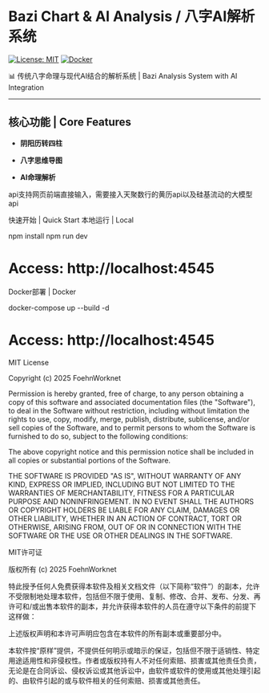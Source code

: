 # Bazi Chart & AI Analysis / 八字AI解析系统
[![License: MIT](https://img.shields.io/badge/License-MIT-blue.svg)](LICENSE)
[![Docker](https://img.shields.io/badge/Docker-24.0-blue)](https://www.docker.com/)

📊 传统八字命理与现代AI结合的解析系统 | Bazi Analysis System with AI Integration

---

## 核心功能 | Core Features
- **阴阳历转四柱**  

- **八字思维导图**  


- **AI命理解析**  

api支持网页前端直接输入，需要接入天聚数行的黄历api以及硅基流动的大模型api


快速开始 | Quick Start
本地运行 | Local

    
    

  npm install
npm run dev
# Access: http://localhost:4545
Docker部署 | Docker

    
    

  docker-compose up --build -d
# Access: http://localhost:4545

MIT License

Copyright (c) 2025 FoehnWorknet

Permission is hereby granted, free of charge, to any person obtaining a copy of this software and associated documentation files (the "Software"), to deal in the Software without restriction, including without limitation the rights to use, copy, modify, merge, publish, distribute, sublicense, and/or sell copies of the Software, and to permit persons to whom the Software is furnished to do so, subject to the following conditions:

The above copyright notice and this permission notice shall be included in all copies or substantial portions of the Software.

THE SOFTWARE IS PROVIDED "AS IS", WITHOUT WARRANTY OF ANY KIND, EXPRESS OR IMPLIED, INCLUDING BUT NOT LIMITED TO THE WARRANTIES OF MERCHANTABILITY, FITNESS FOR A PARTICULAR PURPOSE AND NONINFRINGEMENT. IN NO EVENT SHALL THE AUTHORS OR COPYRIGHT HOLDERS BE LIABLE FOR ANY CLAIM, DAMAGES OR OTHER LIABILITY, WHETHER IN AN ACTION OF CONTRACT, TORT OR OTHERWISE, ARISING FROM, OUT OF OR IN CONNECTION WITH THE SOFTWARE OR THE USE OR OTHER DEALINGS IN THE SOFTWARE.

MIT许可证

版权所有 (c) 2025 FoehnWorknet

特此授予任何人免费获得本软件及相关文档文件（以下简称“软件”）的副本，允许不受限制地处理本软件，包括但不限于使用、复制、修改、合并、发布、分发、再许可和/或出售本软件的副本，并允许获得本软件的人员在遵守以下条件的前提下这样做：

上述版权声明和本许可声明应包含在本软件的所有副本或重要部分中。

本软件按“原样”提供，不提供任何明示或暗示的保证，包括但不限于适销性、特定用途适用性和非侵权性。作者或版权持有人不对任何索赔、损害或其他责任负责，无论是在合同诉讼、侵权诉讼或其他诉讼中，由软件或软件的使用或其他处理引起的、由软件引起的或与软件相关的任何索赔、损害或其他责任。
